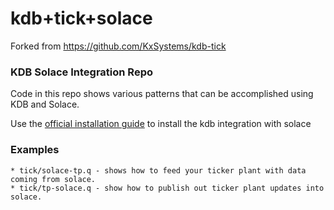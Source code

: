 # kdb+tick+solace

Forked from https://github.com/KxSystems/kdb-tick

### KDB Solace Integration Repo

Code in this repo shows various patterns that can be accomplished using KDB and Solace.

Use the [official installation guide](https://github.com/KxSystems/solace#installation) to install the kdb integration with solace


### Examples

    * tick/solace-tp.q - shows how to feed your ticker plant with data coming from solace.     
    * tick/tp-solace.q - show how to publish out ticker plant updates into solace.



